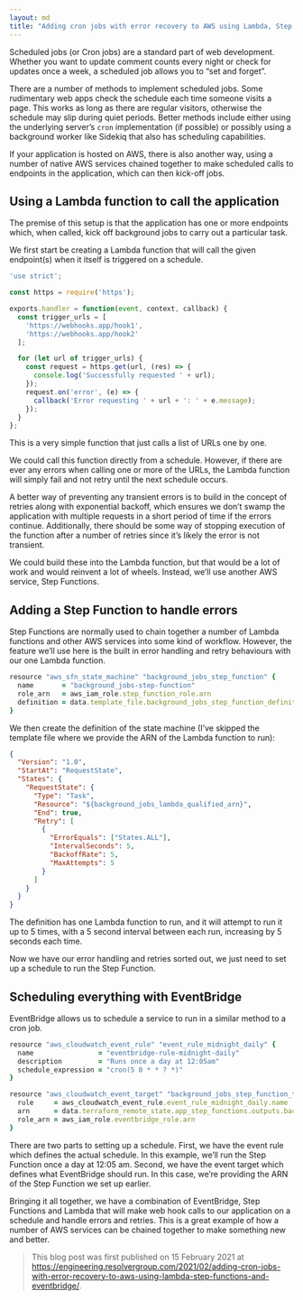 ```yaml
---
layout: md
title: "Adding cron jobs with error recovery to AWS using Lambda, Step Functions and EventBridge"
---
```


Scheduled jobs (or Cron jobs) are a standard part of web development. Whether you want to update comment counts every night or check for updates once a week, a scheduled job allows you to “set and forget”.

There are a number of methods to implement scheduled jobs. Some rudimentary web apps check the schedule each time someone visits a page. This works as long as there are regular visitors, otherwise the schedule may slip during quiet periods. Better methods include either using the underlying server’s `cron` implementation (if possible) or possibly using a background worker like Sidekiq that also has scheduling capabilities.

If your application is hosted on AWS, there is also another way, using a number of native AWS services chained together to make scheduled calls to endpoints in the application, which can then kick-off jobs.

## Using a Lambda function to call the application

The premise of this setup is that the application has one or more endpoints which, when called, kick off background jobs to carry out a particular task.

We first start be creating a Lambda function that will call the given endpoint(s) when it itself is triggered on a schedule.

```jsx
'use strict';

const https = require('https');

exports.handler = function(event, context, callback) {
  const trigger_urls = [
    'https://webhooks.app/hook1',
    'https://webhooks.app/hook2'
  ];

  for (let url of trigger_urls) {
    const request = https.get(url, (res) => {
      console.log('Successfully requested ' + url);
    });
    request.on('error', (e) => {
      callback('Error requesting ' + url + ': ' + e.message);
    });
  }
};
```

This is a very simple function that just calls a list of URLs one by one.

We could call this function directly from a schedule. However, if there are ever any errors when calling one or more of the URLs, the Lambda function will simply fail and not retry until the next schedule occurs.

A better way of preventing any transient errors is to build in the concept of retries along with exponential backoff, which ensures we don’t swamp the application with multiple requests in a short period of time if the errors continue. Additionally, there should be some way of stopping execution of the function after a number of retries since it’s likely the error is not transient.

We could build these into the Lambda function, but that would be a lot of work and would reinvent a lot of wheels. Instead, we’ll use another AWS service, Step Functions.

## Adding a Step Function to handle errors

Step Functions are normally used to chain together a number of Lambda functions and other AWS services into some kind of workflow. However, the feature we’ll use here is the built in error handling and retry behaviours with our one Lambda function.

```ruby
resource "aws_sfn_state_machine" "background_jobs_step_function" {
  name       = "background_jobs-step-function"
  role_arn   = aws_iam_role.step_function_role.arn
  definition = data.template_file.background_jobs_step_function_definition_template.rendered
} 
```

We then create the definition of the state machine (I’ve skipped the template file where we provide the ARN of the Lambda function to run):

```json
{
  "Version": "1.0",
  "StartAt": "RequestState",
  "States": {
    "RequestState": {
      "Type": "Task",
      "Resource": "${background_jobs_lambda_qualified_arn}",
      "End": true,
      "Retry": [
        {
          "ErrorEquals": ["States.ALL"],
          "IntervalSeconds": 5,
          "BackoffRate": 5,
          "MaxAttempts": 5
        }
      ]
    }
  }
}
```

The definition has one Lambda function to run, and it will attempt to run it up to 5 times, with a 5 second interval between each run, increasing by 5 seconds each time.

Now we have our error handling and retries sorted out, we just need to set up a schedule to run the Step Function.

## Scheduling everything with EventBridge

EventBridge allows us to schedule a service to run in a similar method to a cron job.

```ruby
resource "aws_cloudwatch_event_rule" "event_rule_midnight_daily" {
  name                = "eventbridge-rule-midnight-daily"
  description         = "Runs once a day at 12:05am"
  schedule_expression = "cron(5 0 * * ? *)"
}

resource "aws_cloudwatch_event_target" "background_jobs_step_function_target" {
  rule     = aws_cloudwatch_event_rule.event_rule_midnight_daily.name
  arn      = data.terraform_remote_state.app_step_functions.outputs.background_jobs_step_function_arn
  role_arn = aws_iam_role.eventbridge_role.arn
}
```

There are two parts to setting up a schedule. First, we have the event rule which defines the actual schedule. In this example, we’ll run the Step Function once a day at 12:05 am. Second, we have the event target which defines what EventBridge should run. In this case, we’re providing the ARN of the Step Function we set up earlier.

Bringing it all together, we have a combination of EventBridge, Step Functions and Lambda that will make web hook calls to our application on a schedule and handle errors and retries. This is a great example of how a number of AWS services can be chained together to make something new and better.

> This blog post was first published on 15 February 2021 at <https://engineering.resolvergroup.com/2021/02/adding-cron-jobs-with-error-recovery-to-aws-using-lambda-step-functions-and-eventbridge/>.
